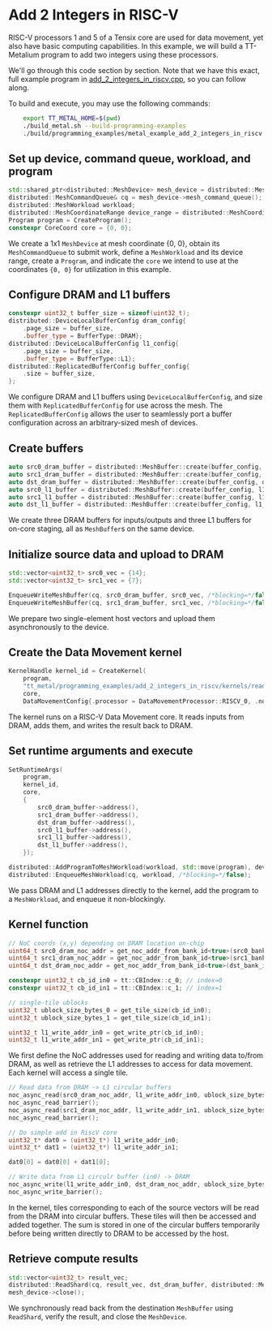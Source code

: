 # Add 2 Integers in RISC-V

RISC-V processors 1 and 5 of a Tensix core are used for data movement, yet also have basic computing capabilities. In this example, we will build a TT-Metalium program to add two integers using these processors.

We'll go through this code section by section. Note that we have this exact, full example program in
[add_2_integers_in_riscv.cpp](../../../tt_metal/programming_examples/add_2_integers_in_riscv/add_2_integers_in_riscv.cpp),
so you can follow along.

To build and execute, you may use the following commands:
```bash
    export TT_METAL_HOME=$(pwd)
    ./build_metal.sh --build-programming-examples
    ./build/programming_examples/metal_example_add_2_integers_in_riscv
```
## Set up device, command queue, workload, and program

```cpp
std::shared_ptr<distributed::MeshDevice> mesh_device = distributed::MeshDevice::create_unit_mesh(0);
distributed::MeshCommandQueue& cq = mesh_device->mesh_command_queue();
distributed::MeshWorkload workload;
distributed::MeshCoordinateRange device_range = distributed::MeshCoordinateRange(mesh_device->shape());
Program program = CreateProgram();
constexpr CoreCoord core = {0, 0};
```

We create a 1x1 `MeshDevice` at mesh coordinate {0, 0}, obtain its `MeshCommandQueue` to submit work, define a `MeshWorkload` and its device range, create a `Program`, and indicate the `core` we intend to use at the coordinates `{0, 0}` for utilization in this example.

## Configure DRAM and L1 buffers

```cpp
constexpr uint32_t buffer_size = sizeof(uint32_t);
distributed::DeviceLocalBufferConfig dram_config{
    .page_size = buffer_size,
    .buffer_type = BufferType::DRAM};
distributed::DeviceLocalBufferConfig l1_config{
    .page_size = buffer_size,
    .buffer_type = BufferType::L1};
distributed::ReplicatedBufferConfig buffer_config{
    .size = buffer_size,
};
```

We configure DRAM and L1 buffers using `DeviceLocalBufferConfig`, and size them with `ReplicatedBufferConfig` for use across the mesh. The `ReplicatedBufferConfig` allows the user to seamlessly port a buffer configuration across an arbitrary-sized mesh of devices.

## Create buffers

```cpp
auto src0_dram_buffer = distributed::MeshBuffer::create(buffer_config, dram_config, mesh_device.get());
auto src1_dram_buffer = distributed::MeshBuffer::create(buffer_config, dram_config, mesh_device.get());
auto dst_dram_buffer = distributed::MeshBuffer::create(buffer_config, dram_config, mesh_device.get());
auto src0_l1_buffer = distributed::MeshBuffer::create(buffer_config, l1_config, mesh_device.get());
auto src1_l1_buffer = distributed::MeshBuffer::create(buffer_config, l1_config, mesh_device.get());
auto dst_l1_buffer = distributed::MeshBuffer::create(buffer_config, l1_config, mesh_device.get());
```

We create three DRAM buffers for inputs/outputs and three L1 buffers for on-core staging, all as `MeshBuffer`s on the same device.

## Initialize source data and upload to DRAM

```cpp
std::vector<uint32_t> src0_vec = {14};
std::vector<uint32_t> src1_vec = {7};

EnqueueWriteMeshBuffer(cq, src0_dram_buffer, src0_vec, /*blocking=*/false);
EnqueueWriteMeshBuffer(cq, src1_dram_buffer, src1_vec, /*blocking=*/false);
```

We prepare two single-element host vectors and upload them asynchronously to the device.

## Create the Data Movement kernel

```cpp
KernelHandle kernel_id = CreateKernel(
    program,
    "tt_metal/programming_examples/add_2_integers_in_riscv/kernels/reader_writer_add_in_riscv.cpp",
    core,
    DataMovementConfig{.processor = DataMovementProcessor::RISCV_0, .noc = NOC::RISCV_0_default});
```

The kernel runs on a RISC-V Data Movement core. It reads inputs from DRAM, adds them, and writes the result back to DRAM.

## Set runtime arguments and execute

```cpp
SetRuntimeArgs(
    program,
    kernel_id,
    core,
    {
        src0_dram_buffer->address(),
        src1_dram_buffer->address(),
        dst_dram_buffer->address(),
        src0_l1_buffer->address(),
        src1_l1_buffer->address(),
        dst_l1_buffer->address(),
    });

distributed::AddProgramToMeshWorkload(workload, std::move(program), device_range);
distributed::EnqueueMeshWorkload(cq, workload, /*blocking=*/false);
```

We pass DRAM and L1 addresses directly to the kernel, add the program to a `MeshWorkload`, and enqueue it non-blockingly.

## Kernel function

``` cpp
// NoC coords (x,y) depending on DRAM location on-chip
uint64_t src0_dram_noc_addr = get_noc_addr_from_bank_id<true>(src0_bank_id, src0_dram);
uint64_t src1_dram_noc_addr = get_noc_addr_from_bank_id<true>(src1_bank_id, src1_dram);
uint64_t dst_dram_noc_addr = get_noc_addr_from_bank_id<true>(dst_bank_id, dst_dram);

constexpr uint32_t cb_id_in0 = tt::CBIndex::c_0; // index=0
constexpr uint32_t cb_id_in1 = tt::CBIndex::c_1; // index=1

// single-tile ublocks
uint32_t ublock_size_bytes_0 = get_tile_size(cb_id_in0);
uint32_t ublock_size_bytes_1 = get_tile_size(cb_id_in1);

uint32_t l1_write_addr_in0 = get_write_ptr(cb_id_in0);
uint32_t l1_write_addr_in1 = get_write_ptr(cb_id_in1);
```

We first define the NoC addresses used for reading and writing data to/from DRAM, as well as retrieve the L1 addresses to access for data movement. Each kernel will access a single tile.

``` cpp
// Read data from DRAM -> L1 circular buffers
noc_async_read(src0_dram_noc_addr, l1_write_addr_in0, ublock_size_bytes_0);
noc_async_read_barrier();
noc_async_read(src1_dram_noc_addr, l1_write_addr_in1, ublock_size_bytes_1);
noc_async_read_barrier();

// Do simple add in RiscV core
uint32_t* dat0 = (uint32_t*) l1_write_addr_in0;
uint32_t* dat1 = (uint32_t*) l1_write_addr_in1;

dat0[0] = dat0[0] + dat1[0];

// Write data from L1 circulr buffer (in0) -> DRAM
noc_async_write(l1_write_addr_in0, dst_dram_noc_addr, ublock_size_bytes_0);
noc_async_write_barrier();
```

In the kernel, tiles corresponding to each of the source vectors will be read from the DRAM into circular buffers. These tiles will then be accessed and added together. The sum is stored in one of the circular buffers temporarily before being written directly to DRAM to be accessed by the host.

## Retrieve compute results

``` cpp
std::vector<uint32_t> result_vec;
distributed::ReadShard(cq, result_vec, dst_dram_buffer, distributed::MeshCoordinate(0, 0), true);
mesh_device->close();
```

We synchronously read back from the destination `MeshBuffer` using `ReadShard`, verify the result, and close the `MeshDevice`.
